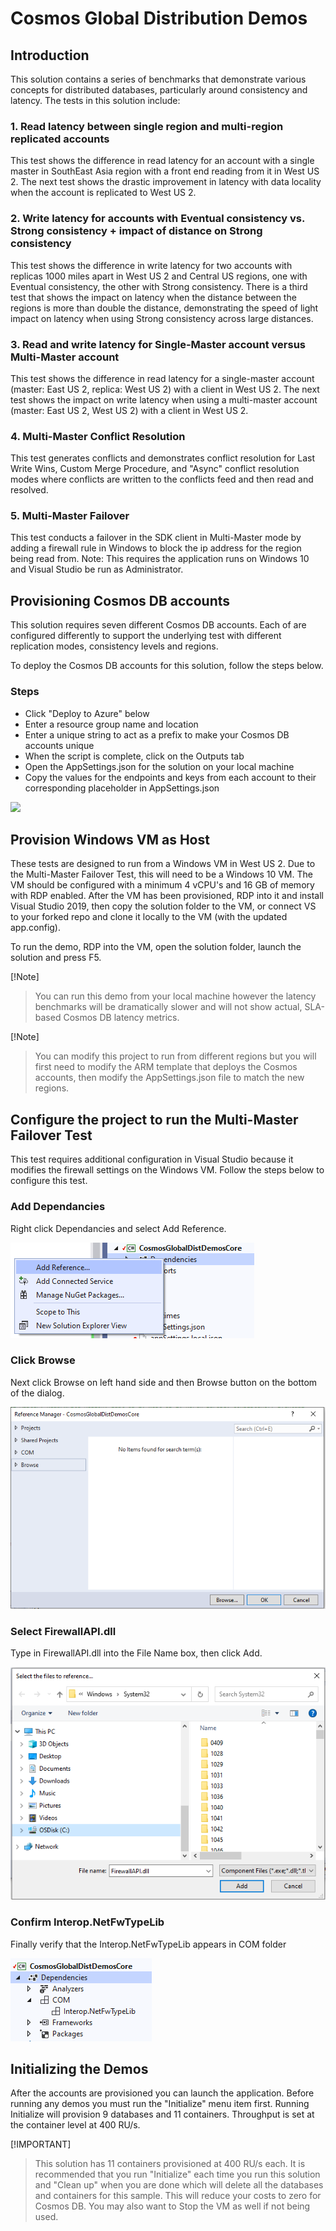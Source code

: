 # Cosmos Global Distribution Demos

## Introduction

This solution contains a series of benchmarks that demonstrate various concepts for distributed databases, particularly around 
consistency and latency. The tests in this solution include:

### 1. Read latency between single region and multi-region replicated accounts

This test shows the difference in read latency for an account with a single master in SouthEast Asia region with a front end 
reading from it in West US 2. The next test shows the drastic improvement in latency with data locality when the account is 
replicated to West US 2.

### 2. Write latency for accounts with Eventual consistency vs. Strong consistency + impact of distance on Strong consistency

This test shows the difference in write latency for two accounts with replicas 1000 miles apart in West US 2 and Central US regions,
one with Eventual consistency, the other with Strong consistency. There is a third test that shows the impact on latency when the 
distance between the regions is more than double the distance, demonstrating the speed of light impact on latency when using Strong 
consistency across large distances.

### 3. Read and write latency for Single-Master account versus Multi-Master account

This test shows the difference in read latency for a single-master account (master: East US 2, replica: West US 2) with a client in 
West US 2. The next test shows the impact on write latency when using a multi-master account (master: East US 2, West US 2) with 
a client in West US 2.

### 4. Multi-Master Conflict Resolution

This test generates conflicts and demonstrates conflict resolution for Last Write Wins, Custom Merge Procedure, and "Async" conflict 
resolution modes where conflicts are written to the conflicts feed and then read and resolved.

### 5. Multi-Master Failover

This test conducts a failover in the SDK client in Multi-Master mode by adding a firewall rule in Windows to block the ip address for 
the region being read from. Note: This requires the application runs on Windows 10 and Visual Studio be run as Administrator.

## Provisioning Cosmos DB accounts

This solution requires seven different Cosmos DB accounts. Each of are configured differently to support the underlying test with 
different replication modes, consistency levels and regions.

To deploy the Cosmos DB accounts for this solution, follow the steps below.

### Steps

- Click "Deploy to Azure" below
- Enter a resource group name and location
- Enter a unique string to act as a prefix to make your Cosmos DB accounts unique
- When the script is complete, click on the Outputs tab
- Open the AppSettings.json for the solution on your local machine
- Copy the values for the endpoints and keys from each account to their corresponding placeholder in AppSettings.json

<a href="https://portal.azure.com/#create/Microsoft.Template/uri/https://raw.githubusercontent.com/DavideDelVecchio/cosmos-global-distribution-demos/mvwestus2to3/CosmosGlobalDistDemos/azuredeploy.json" target="_blank">
    <img src="http://azuredeploy.net/deploybutton.png"/>
</a>

## Provision Windows VM as Host

These tests are designed to run from a Windows VM in West US 2. Due to the Multi-Master Failover Test, this will need to be a Windows 10 VM.
The VM should be configured with a minimum 4 vCPU's and 16 GB of memory with RDP enabled. After the VM has been provisioned, RDP into it 
and install Visual Studio 2019, then copy the solution folder to the VM, or connect VS to your forked repo and clone it locally to the 
VM (with the updated app.config).

To run the demo, RDP into the VM, open the solution folder, launch the solution and press F5.

[!Note]
> You can run this demo from your local machine however the latency benchmarks will be dramatically slower and will not show actual, 
SLA-based Cosmos DB latency metrics.

[!Note]
> You can modify this project to run from different regions but you will first need to modify the ARM template that deploys the Cosmos 
accounts, then modify the AppSettings.json file to match the new regions.

## Configure the project to run the Multi-Master Failover Test

This test requires additional configuration in Visual Studio because it modifies the firewall settings on the Windows VM. Follow the 
steps below to configure this test.

### Add Dependancies

Right click Dependancies and select Add Reference.

![Dependancies Pane](./CosmosGlobalDistDemos/assets/AddRef1.PNG)

### Click Browse

Next click Browse on left hand side and then Browse button on the bottom of the dialog.

![Browse](./CosmosGlobalDistDemos/assets/AddRef2.PNG)

### Select FirewallAPI.dll

Type in FirewallAPI.dll into the File Name box, then click Add.

![Add](./CosmosGlobalDistDemos/assets/AddRef3.PNG)

### Confirm Interop.NetFwTypeLib

Finally verify that the Interop.NetFwTypeLib appears in COM folder

![Verify](./CosmosGlobalDistDemos/assets/AddRef4.PNG)

## Initializing the Demos

After the accounts are provisioned you can launch the application. Before running any demos you must run the "Initialize" menu item first.
Running Initialize will provision 9 databases and 11 containers. Throughput is set at the container level at 400 RU/s.

[!IMPORTANT]
> This solution has 11 containers provisioned at 400 RU/s each. It is recommended that you run "Initialize" each time you run this 
solution and "Clean up" when you are done which will delete all the databases and containers for this sample. This will reduce your 
costs to zero for Cosmos DB. You may also want to Stop the VM as well if not being used.
